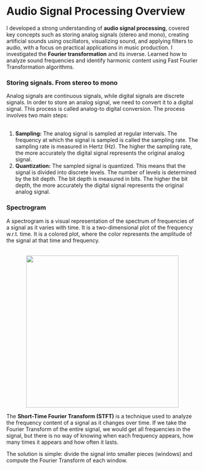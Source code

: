 <h1>
  Audio Signal Processing Overview
</h1>
I developed a strong understanding of <b>audio signal processing</b>, covered key concepts such as storing analog signals (stereo and mono), creating artificial sounds using oscillators, visualizing sound,
and applying filters to audio, with a focus on practical applications in music production. I investigated the <b>Fourier transformation</b> and its inverse. Learned how to analyze sound frequencies and
identify harmonic content using Fast Fourier Transformation algorithms.

<h3>
  Storing signals. From stereo to mono
</h3>
Analog signals are continuous signals, while digital signals are discrete signals. In order to store an analog signal, we need to convert it to a digital signal. This process is called analog-to
digital conversion. The process involves two main steps:
<br></br>
<ol>
  <li><b>Sampling:</b> The analog signal is sampled at regular intervals. The frequency at which the signal is sampled is called the sampling rate. The sampling rate is measured in Hertz (Hz). The higher the
sampling rate, the more accurately the digital signal represents the original analog signal.</li>
<li><b>Quantization:</b> The sampled signal is quantized. This means that the signal is divided into discrete levels. The number of levels is determined by the bit depth. The bit depth is measured in bits.
The higher the bit depth, the more accurately the digital signal represents the original analog signal.</li>
</ol>
<h3>
  Spectrogram
</h3>
A spectrogram is a visual representation of the spectrum of frequencies of a signal as it varies with time. It is a two-dimensional plot of the frequency w.r.t. time. It is a colored plot, where the color represents the amplitude of the signal at that time and frequency.
<br></br>
<p align="center">
    <img width="400" src="https://github.com/user-attachments/assets/0432dfe5-ca9f-4e6d-b406-73c5ab7a3d76">
</p>
The <b>Short-Time Fourier Transform (STFT)</b> is a technique used to analyze the frequency content of a signal as it changes over time. If we take the Fourier Transform of the entire signal, we would get all frequencies in the signal, but there is no way of knowing when each frequency appears, how many times it appears and how often it lasts.

The solution is simple: divide the signal into smaller pieces (windows) and compute the Fourier Transform of each window.
